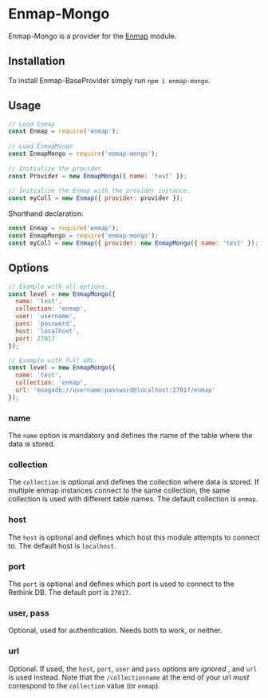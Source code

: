 # Enmap-Mongo

Enmap-Mongo is a provider for the [Enmap](https://www.npmjs.com/package/enmap) module. 

## Installation

To install Enmap-BaseProvider simply run `npm i enmap-mongo`.

## Usage

```js
// Load Enmap
const Enmap = require('enmap');
 
// Load EnmapMongo
const EnmapMongo = require('enmap-mongo');
 
// Initialize the provider
const Provider = new EnmapMongo({ name: 'test' });
 
// Initialize the Enmap with the provider instance.
const myColl = new Enmap({ provider: provider });
```

Shorthand declaration: 

```js
const Enmap = require('enmap');
const EnmapMongo = require('enmap-mongo');
const myColl = new Enmap({ provider: new EnmapMongo({ name: 'test' }); });
```

## Options

```js
// Example with all options.
const level = new EnmapMongo({ 
  name: 'test',
  collection: 'enmap',
  user: 'username',
  pass: 'password',
  host: 'localhost',
  port: 27017
});
```

```js
// Example with full URL.
const level = new EnmapMongo({ 
  name: 'test',
  collection: 'enmap',
  url: 'mongodb://username:password@localhost:27017/enmap'
});
```

### name

The `name` option is mandatory and defines the name of the table where the data is stored. 

### collection

The `collection` is optional and defines the collection where data is stored. If multiple enmap instances connect to the same collection, the same collection is used with different table names. The default collection is `enmap`.

### host

The `host` is optional and defines which host this module attempts to connect to. The default host is `localhost`.

### port

The `port` is optional and defines which port is used to connect to the Rethink DB. The default port is `27017`.

### user, pass

Optional, used for authentication. Needs both to work, or neither. 

### url

Optional. If used, the `host`, `port`, `user` and `pass` options are *ignored* , and `url` is used instead. Note that the `/collectionname` at the end of your url *must* correspond to the `collection` value (or `enmap`).